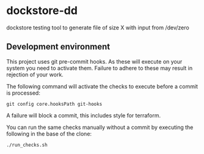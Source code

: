 # dockstore-dd

dockstore testing tool to generate file of size X with input from /dev/zero


## Development environment

This project uses git pre-commit hooks.  As these will execute on your system you
need to activate them.  Failure to adhere to these may result in rejection of your
work.

The following command will activate the checks to execute before a commit is processed:

```
git config core.hooksPath git-hooks
```

A failure will block a commit, this includes style for terraform.

You can run the same checks manually without a commit by executing the following
in the base of the clone:

```bash
./run_checks.sh
```
